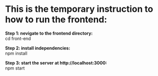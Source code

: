 # This is the temporary instruction to how to run the frontend:

**Step 1: nevigate to the frontend directory:**<br>
cd front-end

**Step 2: install independencies:**<br>
npm install

**Step 3: start the server at http://localhost:3000:**<br>
npm start